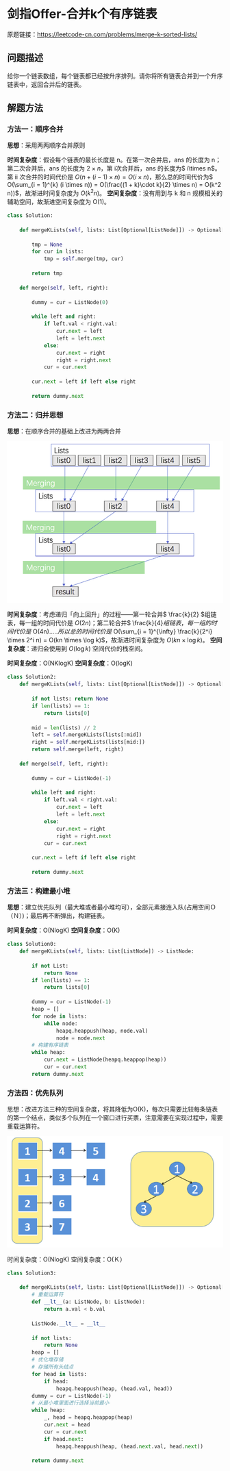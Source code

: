 # 剑指Offer-合并k个有序链表

原题链接：https://leetcode-cn.com/problems/merge-k-sorted-lists/

## 问题描述

给你一个链表数组，每个链表都已经按升序排列。请你将所有链表合并到一个升序链表中，返回合并后的链表。

## 解题方法

### 方法一：顺序合并

**思想**：采用两两顺序合并原则

**时间复杂度**：假设每个链表的最长长度是 n。在第一次合并后，ans 的长度为 n；第二次合并后，ans 的长度为 $2\times n$，第 i次合并后，ans 的长度为$ i\times n$。第 ii 次合并的时间代价是 $O(n + (i - 1) \times n) = O(i \times n)$，那么总的时间代价为$ O(\sum_{i = 1}^{k} (i \times n)) = O(\frac{(1 + k)\cdot k}{2} \times n) = O(k^2 n))$，故渐进时间复杂度为 $O(k^2 n)$。
**空间复杂度**：没有用到与 k 和 n 规模相关的辅助空间，故渐进空间复杂度为 O(1)。

```python
class Solution:

    def mergeKLists(self, lists: List[Optional[ListNode]]) -> Optional[ListNode]:

        tmp = None
        for cur in lists:
            tmp = self.merge(tmp, cur)

        return tmp

    def merge(self, left, right):

        dummy = cur = ListNode(0)

        while left and right:
            if left.val < right.val:
                cur.next = left
                left = left.next
            else:
                cur.next = right
                right = right.next
            cur = cur.next

        cur.next = left if left else right

        return dummy.next
```
### 方法二：归并思想

**思想**：在顺序合并的基础上改进为两两合并 

<img src="./imgs/heap_merge.png" style="zoom: 67%;" />

**时间复杂度**：考虑递归「向上回升」的过程——第一轮合并$ \frac{k}{2} $组链表，每一组的时间代价是 $O(2n)$；第二轮合并$ \frac{k}{4}$组链表，每一组的时间代价是$ O(4n)$.....所以总的时间代价是$ O(\sum_{i = 1}^{\infty} \frac{k}{2^i} \times 2^i n) = O(kn \times \log k)$，故渐进时间复杂度为 $O(kn \times \log k)$。
**空间复杂度**：递归会使用到 $O(\log k)$ 空间代价的栈空间。

**时间复杂度**：O(NKlogK)
**空间复杂度**：O(logK)

```python
class Solution2:
    def mergeKLists(self, lists: List[Optional[ListNode]]) -> Optional[ListNode]:

        if not lists: return None
        if len(lists) == 1:
            return lists[0]

        mid = len(lists) // 2
        left = self.mergeKLists(lists[:mid])
        right = self.mergeKLists(lists[mid:])
        return self.merge(left, right)

    def merge(self, left, right):

        dummy = cur = ListNode(-1)

        while left and right:
            if left.val < right.val:
                cur.next = left
                left = left.next
            else:
                cur.next = right
                right = right.next
            cur = cur.next

        cur.next = left if left else right

        return dummy.next
```

### 方法三：构建最小堆

**思想**：建立优先队列（最大堆或者最小堆均可），全部元素接连入队(占用空间Ｏ（Ｎ）)；最后再不断弹出，构建链表。

**时间复杂度**：O(NlogK)
**空间复杂度**：O(K)

```python
class Solution0:
    def mergeKLists(self, lists: List[ListNode]) -> ListNode:

        if not List:
            return None
        if len(lists) == 1:
            return lists[0]

        dummy = cur = ListNode(-1)
        heap = []
        for node in lists:
            while node:
                heapq.heappush(heap, node.val)
                node = node.next
        # 构建有序链表
        while heap:
            cur.next = ListNode(heapq.heappop(heap))
            cur = cur.next
        return dummy.next
```

### 方法四：优先队列

思想：改进方法三种的空间复杂度，将其降低为O(K)，每次只需要比较每条链表的第一个结点，类似多个队列在一个窗口进行买票，注意需要在实现过程中，需要重载运算符。

<img src="./imgs/k_heap.png" style="zoom:67%;" />

时间复杂度：O(NlogK)
空间复杂度：O(Ｋ）

```python
class Solution3:

    def mergeKLists(self, lists: List[Optional[ListNode]]) -> Optional[ListNode]:
        # 重载运算符
        def __lt__(a: ListNode, b: ListNode):
            return a.val < b.val

        ListNode.__lt__ = __lt__

        if not lists:
            return None
        heap = []
        # 优化堆存储
        # 存储所有头结点
        for head in lists:
            if head:
                heapq.heappush(heap, (head.val, head))
        dummy = cur = ListNode(-1)
        # 从最小堆里面进行选择当前最小
        while heap:
            _, head = heapq.heappop(heap)
            cur.next = head
            cur = cur.next
            if head.next:
                heapq.heappush(heap, (head.next.val, head.next))

        return dummy.next

```

